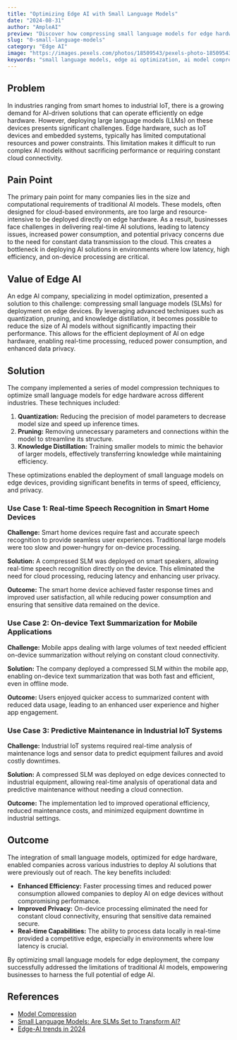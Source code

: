 ```yaml
---
title: "Optimizing Edge AI with Small Language Models"
date: "2024-08-31"
author: "AmpleAI"
preview: "Discover how compressing small language models for edge hardware can revolutionize industries from smart homes to industrial IoT. Learn about real-world applications and optimization techniques."
slug: "0-small-language-models"
category: "Edge AI"
image: "https://images.pexels.com/photos/18509543/pexels-photo-18509543/free-photo-of-smart-home-devices-smartphone-screen-mockup.jpeg?auto=compress&cs=tinysrgb&w=800"
keywords: "small language models, edge ai optimization, ai model compression, edge ai applications"
---
```


## Problem

In industries ranging from smart homes to industrial IoT, there is a growing demand for AI-driven solutions that can operate efficiently on edge hardware. However, deploying large language models (LLMs) on these devices presents significant challenges. Edge hardware, such as IoT devices and embedded systems, typically has limited computational resources and power constraints. This limitation makes it difficult to run complex AI models without sacrificing performance or requiring constant cloud connectivity.

## Pain Point

The primary pain point for many companies lies in the size and computational requirements of traditional AI models. These models, often designed for cloud-based environments, are too large and resource-intensive to be deployed directly on edge hardware. As a result, businesses face challenges in delivering real-time AI solutions, leading to latency issues, increased power consumption, and potential privacy concerns due to the need for constant data transmission to the cloud. This creates a bottleneck in deploying AI solutions in environments where low latency, high efficiency, and on-device processing are critical.

## Value of Edge AI

An edge AI company, specializing in model optimization, presented a solution to this challenge: compressing small language models (SLMs) for deployment on edge devices. By leveraging advanced techniques such as quantization, pruning, and knowledge distillation, it becomes possible to reduce the size of AI models without significantly impacting their performance. This allows for the efficient deployment of AI on edge hardware, enabling real-time processing, reduced power consumption, and enhanced data privacy.

## Solution

The company implemented a series of model compression techniques to optimize small language models for edge hardware across different industries. These techniques included:

1. **Quantization:** Reducing the precision of model parameters to decrease model size and speed up inference times.
2. **Pruning:** Removing unnecessary parameters and connections within the model to streamline its structure.
3. **Knowledge Distillation:** Training smaller models to mimic the behavior of larger models, effectively transferring knowledge while maintaining efficiency.

These optimizations enabled the deployment of small language models on edge devices, providing significant benefits in terms of speed, efficiency, and privacy.

### **Use Case 1: Real-time Speech Recognition in Smart Home Devices**

**Challenge:** Smart home devices require fast and accurate speech recognition to provide seamless user experiences. Traditional large models were too slow and power-hungry for on-device processing.

**Solution:** A compressed SLM was deployed on smart speakers, allowing real-time speech recognition directly on the device. This eliminated the need for cloud processing, reducing latency and enhancing user privacy.

**Outcome:** The smart home device achieved faster response times and improved user satisfaction, all while reducing power consumption and ensuring that sensitive data remained on the device.

### **Use Case 2: On-device Text Summarization for Mobile Applications**

**Challenge:** Mobile apps dealing with large volumes of text needed efficient on-device summarization without relying on constant cloud connectivity.

**Solution:** The company deployed a compressed SLM within the mobile app, enabling on-device text summarization that was both fast and efficient, even in offline mode.

**Outcome:** Users enjoyed quicker access to summarized content with reduced data usage, leading to an enhanced user experience and higher app engagement.

### **Use Case 3: Predictive Maintenance in Industrial IoT Systems**

**Challenge:** Industrial IoT systems required real-time analysis of maintenance logs and sensor data to predict equipment failures and avoid costly downtimes.

**Solution:** A compressed SLM was deployed on edge devices connected to industrial equipment, allowing real-time analysis of operational data and predictive maintenance without needing a cloud connection.

**Outcome:** The implementation led to improved operational efficiency, reduced maintenance costs, and minimized equipment downtime in industrial settings.

## Outcome

The integration of small language models, optimized for edge hardware, enabled companies across various industries to deploy AI solutions that were previously out of reach. The key benefits included:

- **Enhanced Efficiency:** Faster processing times and reduced power consumption allowed companies to deploy AI on edge devices without compromising performance.
- **Improved Privacy:** On-device processing eliminated the need for constant cloud connectivity, ensuring that sensitive data remained secure.
- **Real-time Capabilities:** The ability to process data locally in real-time provided a competitive edge, especially in environments where low latency is crucial.

By optimizing small language models for edge deployment, the company successfully addressed the limitations of traditional AI models, empowering businesses to harness the full potential of edge AI.

## References

- [Model Compression](https://www.sciencedirect.com/topics/computer-science/model-compression)
- [Small Language Models: Are SLMs Set to Transform AI?](https://hyperight.com/small-language-models-are-slms-set-to-transform-ai/)
- [Edge-AI trends in 2024](https://medium.com/@natishalom/edge-ai-trends-in-2024-c5a487a85f1e)
